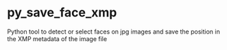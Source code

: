 # py_save_face_xmp
Python tool to detect or select faces on jpg images and save the position in the XMP metadata of the image file
